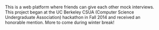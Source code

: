 This is a web platform where friends can give each other mock interviews. This
project began at the UC Berkeley CSUA (Computer Science Undergraduate
Association) hackathon in Fall 2014 and received an honorable mention. More to
come during winter break!
